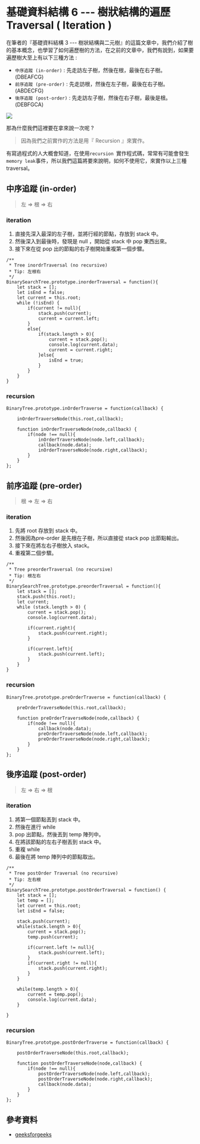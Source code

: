 # 基礎資料結構 6 --- 樹狀結構的遍歷 Traversal ( Iteration )

在筆者的『基礎資料結構 3 --- 樹狀結構與二元樹』的這篇文章中，我們介紹了樹的基本概念，也學習了如何遍歷樹的方法，在之前的文章中，我們有說到，如果要遍歷樹大至上有以下三種方法 :

* `中序追蹤 (in-order)` : 先走訪左子樹，然後在根，最後在右子樹。(DBEAFCG)
* `前序追蹤 (pre-order)` : 先走訪根，然後在左子樹，最後在右子樹。(ABDECFG)
* `後序追蹤 (post-order)` : 先走訪左子樹，然後在右子樹，最後是根。(DEBFGCA)

![](http://yixiang8780.com/outImg/20170309-2.png)

那為什麼我們這裡要在拿來說一次呢 ?

> 因為我們之前實作的方法是用『 Recursion 』來實作。

有寫過程式的人大概會知道，在使用`recursion `實作程式碼，常常有可能會發生`memory leak`事件，所以我們這篇將要來說明，如何不使用它，來實作以上三種 traversal。

## 中序追蹤 (in-order)

> 左 => 根 => 右

### iteration

1. 直接先深入最深的左子樹，並將行經的節點，存放到 stack 中。
2. 然後深入到最後時，發現是 null ，開始從 stack 中 pop 東西出來。
3. 接下來在從 pop 出的節點的右子樹開始重複第一個步驟。

```
/**
 * Tree inordrTraversal (no recursive)
 * Tip: 左根右
 */
BinarySearchTree.prototype.inorderTraversal = function(){
    let stack = [];
    let isEnd = false;
    let current = this.root;
    while (!isEnd) {
        if(current != null){
            stack.push(current);
            current = current.left;
        }
        else{
            if(stack.length > 0){
                current = stack.pop();
                console.log(current.data);
                current = current.right;
            }else{
                isEnd = true;
            }
        }
    }
}
```
### recursion

```
BinaryTree.prototype.inOrderTraverse = function(callback) {

	inOrderTraverseNode(this.root,callback);

	function inOrderTraverseNode(node,callback) {
		if(node !== null){
			inOrderTraverseNode(node.left,callback);
			callback(node.data);
			inOrderTraverseNode(node.right,callback);
		}
	}	
};
```

## 前序追蹤 (pre-order)

> 根 => 左 => 右

### iteration

1. 先將 root 存放到 stack 中。
2. 然後因為pre-order 是先根在子樹，所以直接從 stack pop 出節點輸出。
3. 接下來在將左右子樹放入 stack。
4. 重複第二個步驟。

```
/**
 * Tree preorderTraversal (no recursive)
 * Tip: 根左右
 */
BinarySearchTree.prototype.preorderTraversal = function(){
    let stack = [];
    stack.push(this.root);
    let current;
    while (stack.length > 0) {
        current = stack.pop();
        console.log(current.data);

        if(current.right){
            stack.push(current.right);
        }

        if(current.left){
            stack.push(current.left);
        }
    }
}
```
### recursion

```
BinaryTree.prototype.preOrderTraverse = function(callback) {

	preOrderTraverseNode(this.root,callback);

	function preOrderTraverseNode(node,callback) {
		if(node !== null){
			callback(node.data);
			preOrderTraverseNode(node.left,callback);
			preOrderTraverseNode(node.right,callback);
		}
	}	
};

```


## 後序追蹤 (post-order)

> 左 => 右 => 根

### iteration

1. 將第一個節點丟到 stack 中。
2. 然後在進行 while 
3. pop 出節點，然後丟到 temp 陣列中。
4. 在將該節點的左右子樹丟到 stack 中。
5. 重複 while
6. 最後在將 temp 陣列中的節點取出。 

```
/**
 * Tree postOrder Traversal (no recursive)
 * Tip: 左右根
 */
BinarySearchTree.prototype.postOrderTraversal = function() {
    let stack = [];
    let temp = [];
    let current = this.root;
    let isEnd = false;

    stack.push(current);
    while(stack.length > 0){
        current = stack.pop();
        temp.push(current);

        if(current.left != null){
            stack.push(current.left);
        }
        if(current.right != null){
            stack.push(current.right);
        }
    }

    while(temp.length > 0){
        current = temp.pop();
        console.log(current.data);
    }

}
```
### recursion

```
BinaryTree.prototype.postOrderTraverse = function(callback) {

	postOrderTraverseNode(this.root,callback);

	function postOrderTraverseNode(node,callback) {
		if(node !== null){
			postOrderTraverseNode(node.left,callback);
			postOrderTraverseNode(node.right,callback);
			callback(node.data);
		}
	}	
};
```

## 參考資料
* [geeksforgeeks](http://www.geeksforgeeks.org/)